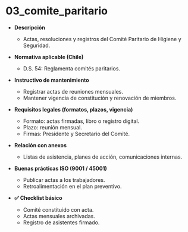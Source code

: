# 03_comite_paritario

- **Descripción**
  - Actas, resoluciones y registros del Comité Paritario de Higiene y Seguridad.

- **Normativa aplicable (Chile)**
  - D.S. 54: Reglamenta comités paritarios.

- **Instructivo de mantenimiento**
  - Registrar actas de reuniones mensuales.
  - Mantener vigencia de constitución y renovación de miembros.

- **Requisitos legales (formatos, plazos, vigencia)**
  - Formato: actas firmadas, libro o registro digital.
  - Plazo: reunión mensual.
  - Firmas: Presidente y Secretario del Comité.

- **Relación con anexos**
  - Listas de asistencia, planes de acción, comunicaciones internas.

- **Buenas prácticas ISO (9001 / 45001)**
  - Publicar actas a los trabajadores.
  - Retroalimentación en el plan preventivo.

- **✅ Checklist básico**
  - Comité constituido con acta.
  - Actas mensuales archivadas.
  - Registro de asistentes firmado.
